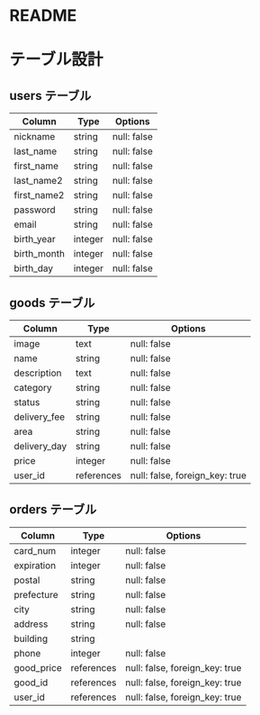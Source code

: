 # README

# テーブル設計

## users テーブル

| Column      | Type   | Options     |
| ----------- | ------ | ----------- |
| nickname    | string | null: false |
| last_name   | string | null: false |
| first_name  | string | null: false |
| last_name2  | string | null: false |
| first_name2 | string | null: false |
| password    | string | null: false |
| email       | string | null: false |
| birth_year  | integer| null: false |
| birth_month | integer| null: false |
| birth_day   | integer| null: false |

## goods テーブル

| Column       | Type       | Options     |
| ------------ | ---------- | ----------- |
| image        | text       | null: false |
| name         | string     | null: false |
| description  | text       | null: false |
| category     | string     | null: false |
| status       | string     | null: false |
| delivery_fee | string     | null: false |
| area         | string     | null: false |
| delivery_day | string     | null: false |
| price        | integer    | null: false |
| user_id      | references | null: false, foreign_key: true |

## orders テーブル

| Column     | Type       | Options     |
| ---------- | -------    | ----------- |
| card_num   | integer    | null: false |
| expiration | integer    | null: false |
| postal     | string     | null: false |
| prefecture | string     | null: false |
| city       | string     | null: false |
| address    | string     | null: false |
| building   | string     |             |
| phone      | integer    | null: false |
| good_price | references | null: false, foreign_key: true |
| good_id    | references | null: false, foreign_key: true |
| user_id    | references | null: false, foreign_key: true |

